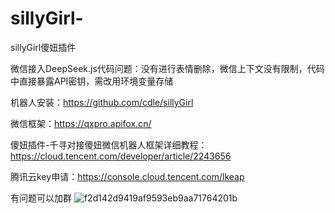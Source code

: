 # sillyGirl-
sillyGirl傻妞插件

微信接入DeepSeek.js代码问题：没有进行表情删除，微信上下文没有限制，代码中直接暴露API密钥，需改用环境变量存储

机器人安装：https://github.com/cdle/sillyGirl

微信框架：https://qxpro.apifox.cn/

傻妞插件-千寻对接傻妞微信机器人框架详细教程：https://cloud.tencent.com/developer/article/2243656

腾讯云key申请：https://console.cloud.tencent.com/lkeap

有问题可以加群
![f2d142d9419af9593eb9aa71764201b](https://github.com/user-attachments/assets/dd45526a-c6fb-46f0-ac53-0b389bc17545)
